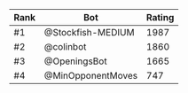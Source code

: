 Rank|Bot|Rating
---|---|---
#1|@Stockfish-MEDIUM|1987
#2|@colinbot|1860
#3|@OpeningsBot|1665
#4|@MinOpponentMoves|747
